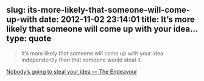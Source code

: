 slug: its-more-likely-that-someone-will-come-up-with
date: 2012-11-02 23:14:01
title: It’s more likely that someone will come up with your idea...
type: quote
---

> It’s more likely that someone will come up with your idea independently than that someone would steal it.

[Nobody’s going to steal your idea — The Endeavour](http://www.johndcook.com/blog/2012/11/02/nobody-will-steal-your-idea/)
